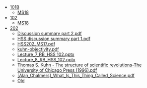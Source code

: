 - [101B](.\HSS\101B)
    - [MS18](.\HSS\101B\MS18)
- [102](.\HSS\102)
    - [MS18](.\HSS\102\MS18)
- [202](.\HSS\202)
    - [Discussion summary part 2.pdf](HSS\202\Discussion%20summary%20part%202.pdf)
    - [HSS discussion summary part 1.pdf](HSS\202\HSS%20discussion%20summary%20part%201.pdf)
    - [HSS202_MS17.pdf](HSS\202\HSS202_MS17.pdf)
    - [kuhn-objectivity.pdf](HSS\202\kuhn-objectivity.pdf)
    - [Lecture_7_RB_HSS 102.pptx](HSS\202\Lecture_7_RB_HSS%20102.pptx)
    - [Lecture_8_RB_HSS_102.pptx](HSS\202\Lecture_8_RB_HSS_102.pptx)
    - [Thomas S. Kuhn - The structure of scientific revolutions-The University of Chicago Press (1996).pdf](HSS\202\Thomas%20S.%20Kuhn%20-%20The%20structure%20of%20scientific%20revolutions-The%20University%20of%20Chicago%20Press%20(1996).pdf)
    - [[Alan_Chalmers]_What_Is_This_Thing_Called_Science.pdf](HSS\202\[Alan_Chalmers]_What_Is_This_Thing_Called_Science.pdf)
    - [Old](.\HSS\202\Old)
